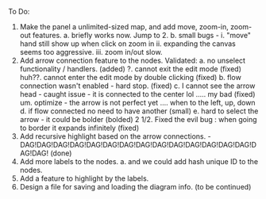 To Do:

1. Make the panel a unlimited-sized map, and add move, zoom-in, zoom-out features.
   a. briefly works now. Jump to 2.
   b. small bugs - 
       i. "move" hand still show up when click on zoom in
       ii. expanding the canvas seems too aggressive.
       iii. zoom in/out slow.
2. Add arrow connection feature to the nodes. Validated:
   a. no unselect functionality / handlers. (added)
        ?. cannot exit the edit mode (fixed)
           huh??. cannot enter the edit mode by double clicking  (fixed)
   b. flow connection wasn't enabled - hard stop. (fixed) 
   c. I cannot see the arrow head - caught issue - it is connected to the center lol ..... my bad (fixed)
       um. optimize - the arrow is not perfect yet .... when to the left, up, down 
   d. if flow connected no need to have another (small)
   e. hard to select the arrow - it could be bolder (bolded)
2 1/2. Fixed the evil bug : when going to border it expands infinitely  (fixed)
3. Add recursive highlight based on the arrow connections. - DAG!DAG!DAG!DAG!DAG!DAG!DAG!DAG!DAG!DAG!DAG!DAG!DAG!DAG!DAG!DAG! (done)
4. Add more labels to the nodes.
   a. and we could add hash unique ID to the nodes.
5. Add a feature to highlight by the labels.
6. Design a file for saving and loading the diagram info.
(to be continued)